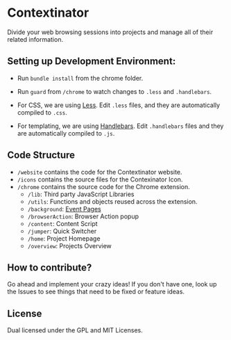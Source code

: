 # Contextinator

Divide your web browsing sessions into projects and manage all of their related information.

## Setting up Development Environment:

* Run `bundle install` from the chrome folder.

* Run `guard` from `/chrome` to watch changes to `.less` and `.handlebars`.

* For CSS, we are using [Less](http://lesscss.org/). Edit `.less` files, and they are automatically compiled to `.css`.

* For templating, we are using [Handlebars](http://handlebarsjs.com/). Edit `.handlebars` files and they are automatically compiled to `.js`.

## Code Structure

* `/website` contains the code for the Contextinator website.
* `/icons` contains the source files for the Contexinator Icon.
* `/chrome` contains the source code for the Chrome extension.
    * `/lib`: Third party JavaScript Libraries
    * `/utils`: Functions and objects reused across the extension.
    * `/background`: [Event Pages](http://developer.chrome.com/extensions/event_pages.html)
    * `/browserAction`: Browser Action popup
    * `/content`: Content Script
    * `/jumper`: Quick Switcher
    * `/home`: Project Homepage
    * `/overview`: Projects Overview

## How to contribute?

Go ahead and implement your crazy ideas!
If you don't have one, look up the Issues to see things that need to be fixed or feature ideas.

## License

Dual licensed under the GPL and MIT Licenses.
